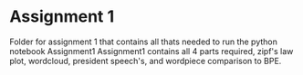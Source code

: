 # Assignment 1
Folder for assignment 1 that contains all thats needed to run the python notebook Assignment1
Assignment1 contains all 4 parts required, zipf's law plot, wordcloud, president speech's, and wordpiece comparison to BPE.
